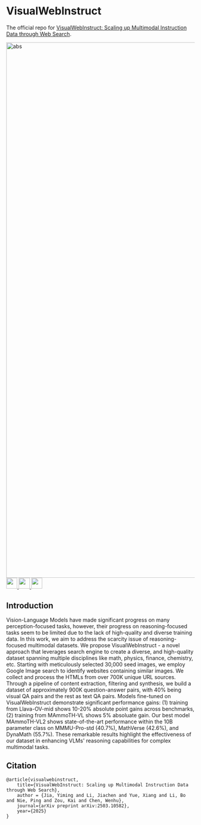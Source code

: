 # VisualWebInstruct
The official repo for [VisualWebInstruct: Scaling up Multimodal Instruction Data through Web Search](https://arxiv.org/abs/2503.10582).

<img width="1432" alt="abs" src="figures/teaser.png">

<a target="_blank" href="https://arxiv.org/abs/2503.10582">
<img style="height:22pt" src="https://img.shields.io/badge/-Paper-black?style=flat&logo=arxiv">
</a>

<a target="_blank" href="https://huggingface.co/datasets/TIGER-Lab/VisualWebInstruct">
<img style="height:22pt" src="https://img.shields.io/badge/-🤗%20Dataset-red?style=flat">
</a>

<a target="_blank" href="https://huggingface.co/TIGER-Lab/MAmmoTH-VL2">
<img style="height:22pt" src="https://img.shields.io/badge/-🤗%20Models-red?style=flat">
</a>
<br>


## Introduction
Vision-Language Models have made significant progress on many perception-focused tasks, however, their progress on reasoning-focused tasks seem to be limited due to the lack of high-quality and diverse training data. In this work, we aim to address the scarcity issue of reasoning-focused multimodal datasets. We propose VisualWebInstruct - a novel approach that leverages search engine to create a diverse, and high-quality dataset spanning multiple disciplines like math, physics, finance, chemistry, etc. Starting with meticulously selected 30,000 seed images, we employ Google Image search to identify websites containing similar images. We collect and process the HTMLs from over 700K unique URL sources. Through a pipeline of content extraction, filtering and synthesis, we build a dataset of approximately 900K question-answer pairs, with 40% being visual QA pairs and the rest as text QA pairs. Models fine-tuned on VisualWebInstruct demonstrate significant performance gains: (1) training from Llava-OV-mid shows 10-20% absolute point gains across benchmarks, (2) training from MAmmoTH-VL shows 5% absoluate gain. Our best model MAmmoTH-VL2 shows state-of-the-art performance within the 10B parameter class on MMMU-Pro-std (40.7%), MathVerse (42.6%), and DynaMath (55.7%). These remarkable results highlight the effectiveness of our dataset in enhancing VLMs' reasoning capabilities for complex multimodal tasks.



## Citation
```
@article{visualwebinstruct,
    title={VisualWebInstruct: Scaling up Multimodal Instruction Data through Web Search},
    author = {Jia, Yiming and Li, Jiachen and Yue, Xiang and Li, Bo and Nie, Ping and Zou, Kai and Chen, Wenhu},
    journal={arXiv preprint arXiv:2503.10582},
    year={2025}
}
```
